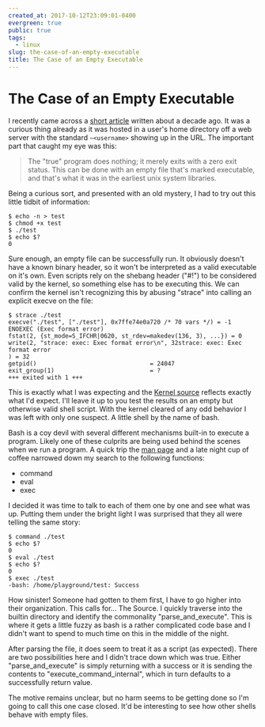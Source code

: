 ```yaml
---
created_at: 2017-10-12T23:09:01-0400
evergreen: true
public: true
tags:
  - linux
slug: the-case-of-an-empty-executable
title: The Case of an Empty Executable
---
```


# The Case of an Empty Executable

I recently came across a [short article](http://trillian.mit.edu/~jc/humor/ATT_Copyright_true.html) written about a decade ago. It was a curious thing already as it was hosted in a user's home directory off a web server with the standard `~<username>` showing up in the URL. The important part that caught my eye was this:

> The "true" program does nothing; it merely exits with a zero exit status. This can be done with an empty file that's marked executable, and that's what it was in the earliest unix system libraries.

Being a curious sort, and presented with an old mystery, I had to try out this little tidbit of information:

```console
$ echo -n > test
$ chmod +x test
$ ./test
$ echo $?
0
```

Sure enough, an empty file can be successfully run. It obviously doesn't have a known binary header, so it won't be interpreted as a valid executable on it's own. Even scripts rely on the shebang header ("#!") to be considered valid by the kernel, so something else has to be executing this. We can confirm the kernel isn't recognizing this by abusing "strace" into calling an explicit execve on the file:

```console
$ strace ./test
execve("./test", ["./test"], 0x7ffe74e0a720 /* 70 vars */) = -1 ENOEXEC (Exec format error)
fstat(2, {st_mode=S_IFCHR|0620, st_rdev=makedev(136, 3), ...}) = 0
write(2, "strace: exec: Exec format error\n", 32strace: exec: Exec format error
) = 32
getpid()                                = 24047
exit_group(1)                           = ?
+++ exited with 1 +++
```

This is exactly what I was expecting and the [Kernel source](https://github.com/torvalds/linux/blob/c2315c187fa0d3ab363fdebe22718170b40473e3/fs/binfmt_script.c#L24) reflects exactly what I'd expect. I'll leave it up to you test the results on an empty but otherwise valid shell script. With the kernel cleared of any odd behavior I was left with only one suspect. A little shell by the name of bash.

Bash is a coy devil with several different mechanisms built-in to execute a program. Likely one of these culprits are being used behind the scenes when we run a program. A quick trip the [man page](https://www.gnu.org/software/bash/manual/bash.txt) and a late night cup of coffee narrowed down my search to the following functions:

* command
* eval
* exec

I decided it was time to talk to each of them one by one and see what was up. Putting them under the bright light I was surprised that they all were telling the same story:

```console
$ command ./test
$ echo $?
0
$ eval ./test
$ echo $?
0
$ exec ./test
-bash: /home/playground/test: Success
```

How sinister! Someone had gotten to them first, I have to go higher into their organization. This calls for... The Source. I quickly traverse into the builtin directory and identify the commonality "parse_and_execute". This is where it gets a little fuzzy as bash is a rather complicated code base and I didn't want to spend to much time on this in the middle of the night.

After parsing the file, it does seem to treat it as a script (as expected). There are two possibilities here and I didn't trace down which was true. Either "parse_and_execute" is simply returning with a success or it is sending the contents to "execute_command_internal", which in turn defaults to a successfully return value.

The motive remains unclear, but no harm seems to be getting done so I'm going to call this one case closed. It'd be interesting to see how other shells behave with empty files.
